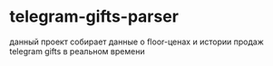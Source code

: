 # telegram-gifts-parser
данный проект собирает данные о floor-ценах и истории продаж telegram gifts в реальном времени
